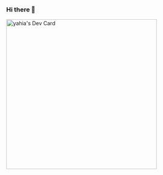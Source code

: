 ### Hi there 👋

<!--
**yberkof/yberkof** is a ✨ _special_ ✨ repository because its `README.md` (this file) appears on your GitHub profile.
[![trophy](https://github-profile-trophy.vercel.app/?username=yberkof)](https://github.com/ryo-ma/github-profile-trophy)

Here are some ideas to get you started:

- 🔭 I’m currently working on ...
- 🌱 I’m currently learning ...
- 👯 I’m looking to collaborate on ...
- 🤔 I’m looking for help with ...
- 💬 Ask me about ...
- 📫 How to reach me: ...
- 😄 Pronouns: ...
- ⚡ Fun fact: ...
-->
<a href="https://app.daily.dev/YOO07"><img src="https://api.daily.dev/devcards/3f75a4ec0893470f93fdfbb7ca3cb041.png?r=xj3" width="400" alt="yahia's Dev Card"/></a>
